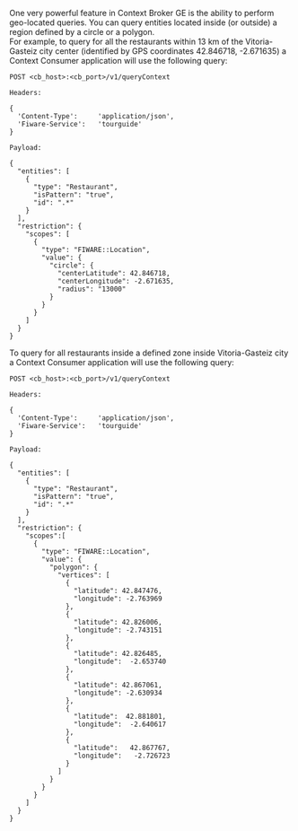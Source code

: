 One very powerful feature in Context Broker GE is the ability to perform
geo-located queries. You can query entities located inside (or outside) a region
defined by a circle or a polygon.  
 For example, to query for all the restaurants within 13 km of the Vitoria-Gasteiz
city center (identified by GPS coordinates 42.846718, -2.671635) a Context Consumer
application will use the following query:

    POST <cb_host>:<cb_port>/v1/queryContext

    Headers:

    {
      'Content-Type':     'application/json',
      'Fiware-Service':   'tourguide'
    }

    Payload:

    {
      "entities": [
        {
          "type": "Restaurant",
          "isPattern": "true",
          "id": ".*"
        }
      ],
      "restriction": {
        "scopes": [
          {
            "type": "FIWARE::Location",
            "value": {
              "circle": {
                "centerLatitude": 42.846718,
                "centerLongitude": -2.671635,
                "radius": "13000"
              }
            }
          }
        ]
      }
    }

To query for all restaurants inside a defined zone inside Vitoria-Gasteiz city a
Context Consumer application will use the following query:

    POST <cb_host>:<cb_port>/v1/queryContext

    Headers:

    {
      'Content-Type':     'application/json',
      'Fiware-Service':   'tourguide'
    }

    Payload:

    {
      "entities": [
        {
          "type": "Restaurant",
          "isPattern": "true",
          "id": ".*"
        }
      ],
      "restriction": {
        "scopes":[
          {
            "type": "FIWARE::Location",
            "value": {
              "polygon": {
                "vertices": [
                  {
                    "latitude": 42.847476,
                    "longitude": -2.763969
                  },
                  {
                    "latitude": 42.826006,
                    "longitude": -2.743151
                  },
                  {
                    "latitude": 42.826485,
                    "longitude":  -2.653740
                  },
                  {
                    "latitude": 42.867061,
                    "longitude": -2.630934
                  },
                  {
                    "latitude":  42.881801,
                    "longitude":  -2.640617
                  },
                  {
                    "latitude":   42.867767,
                    "longitude":   -2.726723
                  }
                ]
              }
            }
          }
        ]
      }
    }
